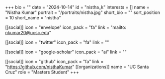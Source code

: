 +++
bio = "" 
date = "2024-10-14" 
id = "nistha_k" 
interests = [] 
name = "Nistha Kumar" 
portrait = "/portraits/nistha.jpg" 
short_bio = "" 
sort_position = 10
 short_name = "nistha" 

[[social]] 
    icon = "envelope" 
    icon_pack = "fa" 
    link = "mailto: nkumar20@ucsc.edu"

 [[social]] 
    icon = "twitter" 
    icon_pack = "fa" 
    link = "" 

[[social]] 
    icon = "google-scholar" 
    icon_pack = "ai" 
    link = "" 

[[social]] 
    icon = "github" 
    icon_pack = "fa" 
    link = "https://github.com/nisthaKumar" 
[[organizations]] 
     name = "UC Santa Cruz" 
      role = "Masters Student" 
+++
